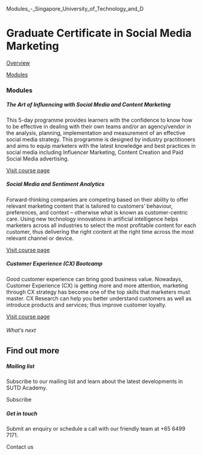 Modules_-_Singapore_University_of_Technology_and_D



Graduate Certificate in Social Media Marketing
==============================================

[Overview](/course/social-media-marketing/#tabs)

[Modules](/course/social-media-marketing/modules/#tabs)

### Modules

##### **The Art of Influencing with Social Media and Content Marketing**

This 5-day programme provides learners with the confidence to know how to be effective in dealing with their own teams and/or an agency/vendor in the analysis, planning, implementation and measurement of an effective social media strategy. This programme is designed by industry practitioners and aims to equip marketers with the latest knowledge and best practices in social media including Influencer Marketing, Content Creation and Paid Social Media advertising.

[Visit course page](/course/the-art-of-influencing-with-social-media-and-content-marketing/)

##### Social Media and Sentiment Analytics

Forward-thinking companies are competing based on their ability to offer relevant marketing content that is tailored to customers’ behaviour, preferences, and context – otherwise what is known as customer-centric care. Using new technology innovations in artificial intelligence helps marketers across all industries to select the most profitable content for each customer, thus delivering the right content at the right time across the most relevant channel or device.

[Visit course page](/course/social-media-and-sentiment-analytics/)

##### Customer Experience (CX) Bootcamp

Good customer experience can bring good business value. Nowadays, Customer Experience (CX) is getting more and more attention, marketing through CX strategy has become one of the top skills that marketers must master. CX Research can help you better understand customers as well as introduce products and services; thus improve customer loyalty.

[Visit course page](/course/customer-experience-bootcamp/)

###### What’s next

Find out more
-------------

##### Mailing list

Subscribe to our mailing list and learn about the latest developments in SUTD Academy.

Subscribe

##### Get in touch

Submit an enquiry or schedule a call with our friendly team at +65 6499 7171.

Contact us

